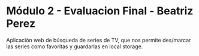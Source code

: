 # Módulo 2 - Evaluacion Final - Beatriz Perez

Aplicación web de búsqueda de series de TV, que nos permite des/marcar las series como favoritas y guardarlas en local storage.
